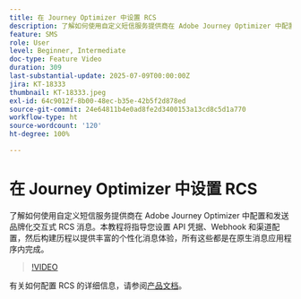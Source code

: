 ```yaml
---
title: 在 Journey Optimizer 中设置 RCS
description: 了解如何使用自定义短信服务提供商在 Adobe Journey Optimizer 中配置和发送品牌化交互式 RCS 消息。本教程将指导您设置 API 凭据、Webhook 和渠道配置，然后构建历程以提供丰富的个性化消息体验，所有这些都是在原生消息应用程序内完成。
feature: SMS
role: User
level: Beginner, Intermediate
doc-type: Feature Video
duration: 309
last-substantial-update: 2025-07-09T00:00:00Z
jira: KT-18333
thumbnail: KT-18333.jpeg
exl-id: 64c9012f-8b00-48ec-b35e-42b5f2d878ed
source-git-commit: 24e64811b4e0ad8fe2d3400153a13cd8c5d1a770
workflow-type: ht
source-wordcount: '120'
ht-degree: 100%

---
```


# 在 Journey Optimizer 中设置 RCS

了解如何使用自定义短信服务提供商在 Adobe Journey Optimizer 中配置和发送品牌化交互式 RCS 消息。本教程将指导您设置 API 凭据、Webhook 和渠道配置，然后构建历程以提供丰富的个性化消息体验，所有这些都是在原生消息应用程序内完成。

>[!VIDEO](https://video.tv.adobe.com/v/3464765/?learn=on&enablevpops&captions=chi_hans)

有关如何配置 RCS 的详细信息，请参阅[产品文档](https://experienceleague.adobe.com/zh-hans/docs/journey-optimizer/using/channels/sms/configure-sms/sms-configuration)。
